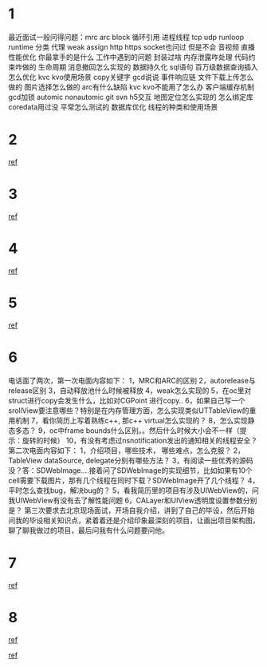 # 1

最近面试一般问得问题：mrc arc block 循环引用 进程线程 tcp udp runloop runtime 分类 代理 weak assign http https socket也问过 但是不会 音视频 直播 性能优化 你最拿手的是什么 工作中遇到的问题 封装过啥 内存泄露咋处理 代码约束咋做的 生命周期 消息撤回怎么实现的 数据持久化 sql语句 百万级数据查询插入怎么优化 kvc kvo使用场景 copy关键字 gcd说说 事件响应链 文件下载上传怎么做的 图片选择怎么做的 arc有什么缺陷 kvc kvo不能用了怎么办 客户端缓存机制 gcd加锁 automic nonautomic git svn h5交互 地图定位怎么实现的 怎么绑定库 coredata用过没 平常怎么测试的 数据库优化 线程的种类和使用场景

# 2

[ref](http://hl1987.com/2017/09/05/%E8%85%BE%E8%AE%AFSNG%E6%9F%90%E9%83%A8%E9%97%A8iOS%E9%9D%A2%E8%AF%95%E7%BB%8F%E5%8E%86/)

# 3

[ref](https://juejin.im/post/5b5a8e7e518825615e6f6c11)

# 4

[ref](https://github.com/lzyy/iOS-Developer-Interview-Questions)

# 5

[ref](http://www.zoomfeng.com/blog/ios-level-up.html)

# 6

电话面了两次，第一次电面内容如下：
1，MRC和ARC的区别
2，autorelease与release区别
3，自动释放池什么时候被释放
4，weak怎么实现的
5，在oc里对struct进行copy会发生什么，比如对CGPoint 进行copy..
6，如果自己写一个srollView要注意哪些？特别是在内存管理方面，怎么实现类似UTTableView的重用机制
7，看你简历上写着熟练c++, 那c++ virtual怎么实现的？
8，怎么实现静态多态？
9，oc中frame bounds什么区别。。然后什么时候大小会不一样（提示：旋转的时候）
10，有没有考虑过nsnotification发出的通知相关的线程安全？
第二次电面内容如下：
1，介绍项目，哪些技术， 哪些难点，怎么克服？
2，TableView dataSource, delegate分别有哪些方法？
3，有阅读一些优秀的源码没？答：SDWebImage....接着问了SDWebImage的实现细节，比如如果有10个cell需要下载图片，那有几个线程在同时下载？SDWebImage开了几个线程？
4，平时怎么查找bug，解决bug的？
5，看我简历里的项目有涉及UIWebView的，问我UIWebView有没有去了解性能问题
6，CALayer和UIView透明度设置参数分别是？
第三次要求去北京现场面试，开场自我介绍，讲到了自己的毕设，然后开始问我的毕设相关知识点，紧着着还是介绍印象最深刻的项目，让画出项目架构图，聊了聊我做过的项目，最后问我有什么问题要问他。

# 7

[ref](https://shawnfoo.github.io/2018/11/19/%E4%B8%89%E5%B9%B4iOS%E9%9D%A2%E8%AF%95%E4%B9%8B%E5%A4%A7%E5%8E%82%E5%AF%BB%E6%A2%A6%E8%AE%B0/)

# 8

[ref](https://gsl201600.github.io/2019/12/18/iOS%E9%9D%A2%E8%AF%95%E9%A2%982019%E4%B8%8A/)

[ref](https://github.com/LGCooci/LGiOSQuestions)
